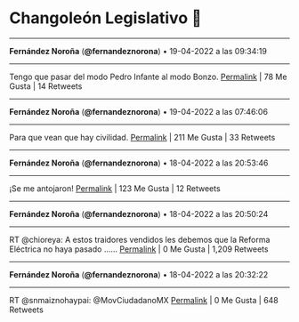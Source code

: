 # Changoleón Legislativo 🙈
*****
**Fernández Noroña** (**@fernandeznorona**) • 19-04-2022 a las 09:34:19
*****
Tengo que pasar del modo Pedro Infante al modo Bonzo.
[Permalink](https://twitter.com/fernandeznorona/status/1516470261607972866) | 78 Me Gusta | 14 Retweets
*****
**Fernández Noroña** (**@fernandeznorona**) • 19-04-2022 a las 07:46:06
*****
Para que vean que hay civilidad.
[Permalink](https://twitter.com/fernandeznorona/status/1516443028709593089) | 211 Me Gusta | 33 Retweets
*****
**Fernández Noroña** (**@fernandeznorona**) • 18-04-2022 a las 20:53:46
*****
¡Se me antojaron!
[Permalink](https://twitter.com/fernandeznorona/status/1516278863168520192) | 123 Me Gusta | 12 Retweets
*****
**Fernández Noroña** (**@fernandeznorona**) • 18-04-2022 a las 20:50:24
*****
RT @chioreya: A estos traidores vendidos les debemos que la Reforma Eléctrica no haya pasado ……
[Permalink](https://twitter.com/fernandeznorona/status/1516278013717012480) | 0 Me Gusta | 1,209 Retweets
*****
**Fernández Noroña** (**@fernandeznorona**) • 18-04-2022 a las 20:32:22
*****
RT @snmaiznohaypai: ⁦@MovCiudadanoMX⁩
[Permalink](https://twitter.com/fernandeznorona/status/1516273478621663235) | 0 Me Gusta | 648 Retweets